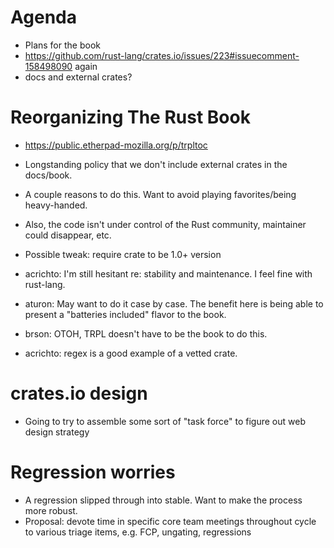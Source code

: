 # Agenda

- Plans for the book
- https://github.com/rust-lang/crates.io/issues/223#issuecomment-158498090 again
- docs and external crates?

# Reorganizing The Rust Book

- https://public.etherpad-mozilla.org/p/trpltoc

- Longstanding policy that we don't include external crates in the docs/book.
- A couple reasons to do this. Want to avoid playing favorites/being heavy-handed.
- Also, the code isn't under control of the Rust community, maintainer could disappear, etc.

- Possible tweak: require crate to be 1.0+ version

- acrichto: I'm still hesitant re: stability and maintenance. I feel fine with rust-lang.
- aturon: May want to do it case by case. The benefit here is being able to present a "batteries included" flavor to the book.
- brson: OTOH, TRPL doesn't have to be the book to do this.
- acrichto: regex is a good example of a vetted crate.

# crates.io design

- Going to try to assemble some sort of "task force" to figure out web design strategy

# Regression worries

- A regression slipped through into stable. Want to make the process more robust.
- Proposal: devote time in specific core team meetings throughout cycle to various triage items, e.g. FCP, ungating, regressions
